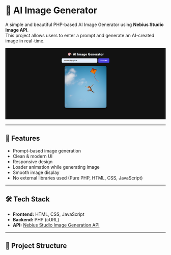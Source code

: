 # 🎨 AI Image Generator

A simple and beautiful PHP-based AI Image Generator using **Nebius Studio Image API**.  
This project allows users to enter a prompt and generate an AI-created image in real-time.

![Screenshot](image.png)

---

## 🚀 Features

- Prompt-based image generation
- Clean & modern UI
- Responsive design
- Loader animation while generating image
- Smooth image display
- No external libraries used (Pure PHP, HTML, CSS, JavaScript)

---

## 🛠️ Tech Stack

- **Frontend:** HTML, CSS, JavaScript
- **Backend:** PHP (cURL)
- **API:** [Nebius Studio Image Generation API](https://api.studio.nebius.com)

---

## 📂 Project Structure

